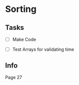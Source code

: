 # Sorting



## Tasks

- [ ] Make Code

- [ ] Test Arrays for validating time




## Info

Page 27


